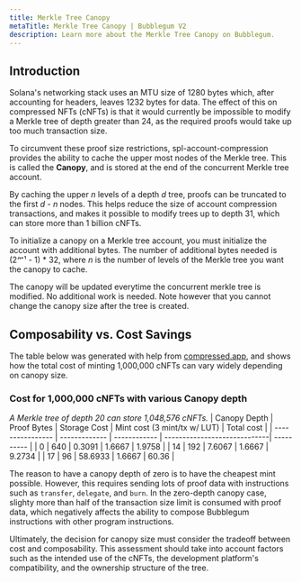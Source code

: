 ```yaml
---
title: Merkle Tree Canopy
metaTitle: Merkle Tree Canopy | Bubblegum V2
description: Learn more about the Merkle Tree Canopy on Bubblegum.
---
```


## Introduction

Solana's networking stack uses an MTU size of 1280 bytes which, after accounting for headers, leaves 1232 bytes for data.  The effect of this on compressed NFTs (cNFTs) is that it would currently be impossible to modify a Merkle tree of depth greater than 24, as the required proofs would take up too much transaction size.

To circumvent these proof size restrictions, spl-account-compression provides the ability to cache the upper most nodes of the Merkle tree. This is called the **Canopy**, and is stored at the end of the concurrent Merkle tree account.

By caching the upper *n* levels of a depth *d* tree, proofs can be truncated to the first *d - n* nodes. This helps reduce the size of account compression transactions, and makes it possible to modify trees up to depth 31, which can store more than 1 billion cNFTs.

To initialize a canopy on a Merkle tree account, you must initialize the account with additional bytes. The number of additional bytes needed is (2*ⁿ*⁺¹ - 1) * 32, where *n* is the number of levels of the Merkle tree you want the canopy to cache.

The canopy will be updated everytime the concurrent merkle tree is modified.  No additional work is needed.  Note however that you cannot change the canopy size after the tree is created.

## Composability vs. Cost Savings

The table below was generated with help from [compressed.app](https://compressed.app/), and shows how the total cost of minting 1,000,000 cNFTs can vary widely depending on canopy size.

### Cost for 1,000,000 cNFTs with various Canopy depth
*A Merkle tree of depth 20 can store 1,048,576 cNFTs.*
| Canopy Depth     | Proof Bytes   | Storage Cost | Mint cost (3 mint/tx w/ LUT) | Total cost |
| ---------------- | ------------- | ------------ | -----------------------------| ---------- |
| 0                | 640           | 0.3091       | 1.6667                       | 1.9758     |
| 14               | 192           | 7.6067       | 1.6667                       | 9.2734     |
| 17               | 96            | 58.6933      | 1.6667                       | 60.36      |

The reason to have a canopy depth of zero is to have the cheapest mint possible.  However, this requires sending lots of proof data with instructions such as `transfer`, `delegate`, and `burn`.  In the zero-depth canopy case, slighty more than half of the transaction size limit is consumed with proof data, which negatively affects the ability to compose Bubblegum instructions with other program instructions.

Ultimately, the decision for canopy size must consider the tradeoff between cost and composability.  This assessment should take into account factors such as the intended use of the cNFTs, the development platform's compatibility, and the ownership structure of the tree.